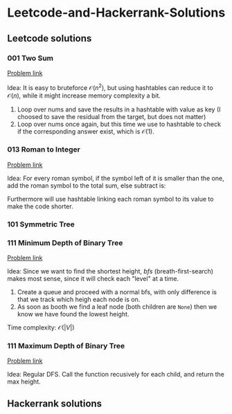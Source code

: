 # Leetcode-and-Hackerrank-Solutions

## Leetcode solutions

### 001 Two Sum

[Problem link](https://leetcode.com/problems/two-sum/)

Idea: It is easy to bruteforce $\mathcal{O}(n^2)$, but using hashtables can reduce it to $\mathcal{O}(n)$, while it might increase memory complexity a bit.

1. Loop over nums and save the results in a hashtable with value as key (I choosed to save the residual from the target, but does not matter)
2. Loop over nums once again, but this time we use to hashtable to check if the corresponding answer exist, which is $\mathcal{O}(1)$.

### 013 Roman to Integer

[Problem link](https://leetcode.com/problems/roman-to-integer/)

Idea: For every roman symbol, if the symbol left of it is smaller than the one, add the roman symbol to the total sum, else subtract is:

Furthermore will use hashtable linking each roman symbol to its value to make the code shorter.

### 101 Symmetric Tree

### 111 Minimum Depth of Binary Tree

[Problem link](https://leetcode.com/problems/minimum-depth-of-binary-tree/)

Idea: Since we want to find the shortest height, *bfs* (breath-first-search) makes most sense, since it will check each "level" at a time.

1. Create a queue and proceed with a normal bfs, with only difference is that we track which heigh each node is on.
2. As soon as booth we find a leaf node (both children are `None`) then we know we have found the lowest height.

Time complexity: $\mathcal{O}(|V|)$

### 111 Maximum Depth of Binary Tree

[Problem link](https://leetcode.com/problems/maximum-depth-of-binary-tree/)

Idea: Regular DFS. Call the function recusively for each child, and return the max height.

## Hackerrank solutions

